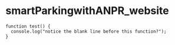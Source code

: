 # smartParkingwithANPR_website

```
function test() {
  console.log("notice the blank line before this function?");
}
```
